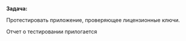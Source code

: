 **Задача:**

Протестировать приложение, проверяющее лицензионные ключи.

Отчет о тестировании прилогается
